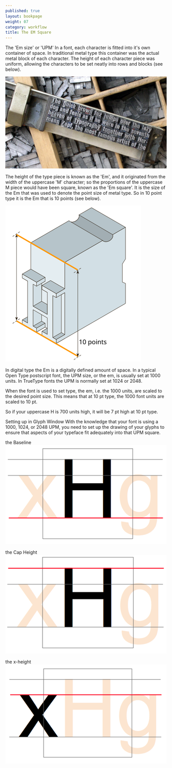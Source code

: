 ```yaml
---
published: true
layout: bookpage
weight: 07
category: workflow
title: The EM Square
---
```


The 'Em size' or 'UPM'
In a font, each character is fitted into it's own container of space. In traditional metal type this container was the actual metal block of each character. The height of each character piece was uniform, allowing the characters to be set neatly into rows and blocks (see below).

<img src="images/MetalTypeZoomIn.JPG"/>

The height of the type piece is known as the 'Em', and it originated from the width of the uppercase 'M' character; so the proportions of the uppercase M piece would have been square, known as the 'Em square'. It is the size of the Em that was used to denote the point size of metal type. So in 10 point type it is the Em that is 10 points (see below).
 
<img src="images/em-metal-type.svg"/>


In digital type the Em is a digitally defined amount of space. In a typical Open Type postscript font, the UPM size, or the em, is usually set at 1000 units. In TrueType fonts the UPM is normally set at 1024 or 2048.

When the font is used to set type,
the em, i.e. the 1000 units, are scaled to the desired point size. This means that at 10 pt type, the 1000 font units are scaled to 10 pt.

So if your uppercase H
is 700 units high,
it will be 7 pt high at 10 pt type.


Setting up in Glyph Window
With the knowledge that your font is using a 1000, 1024, or 2048 UPM, you need to set up the drawing of your glyphs to ensure that aspects of your typeface fit adequately into that UPM square.

the Baseline
<img src="images/baseline.png" />

the Cap Height
<img src="images/capheight.png" />

the x-height
<img src="images/xheight.png" />
